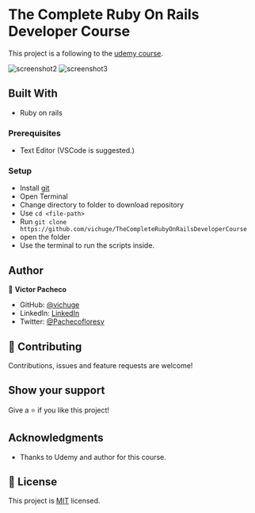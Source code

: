 # The Complete Ruby On Rails Developer Course

This project is a following to the [udemy course](https://www.udemy.com/course/the-complete-ruby-on-rails-developer-course/).

![screenshot2](/screenshots/Screenshot_2.png)
![screenshot3](/screenshots/Screenshot_3.png)

## Built With

- Ruby on rails

### Prerequisites

- Text Editor (VSCode is suggested.)

### Setup

- Install [git](https://git-scm.com/downloads)
- Open Terminal
- Change directory to folder to download repository
- Use `cd <file-path>`
- Run `git clone https://github.com/vichuge/TheCompleteRubyOnRailsDeveloperCourse`
- open the folder
- Use the terminal to run the scripts inside.

## Author

👤 **Victor Pacheco**

- GitHub: [@vichuge](https://github.com/vichuge)
- LinkedIn: [LinkedIn](https://www.linkedin.com/in/victor-pacheco-7946aab2/)
- Twitter: [@Pachecofloresv](https://twitter.com/Pachecofloresv)


## 🤝 Contributing

Contributions, issues and feature requests are welcome! 


## Show your support

Give a ⭐️ if you like this project!

## Acknowledgments

- Thanks to Udemy and author for this course.


## 📝 License

This project is [MIT](./LICENSE) licensed.